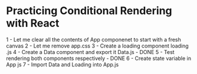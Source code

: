 # Practicing Conditional Rendering with React

1 - Let me clear all the contents of App componenet to start with a fresh canvas
2 - Let me remove app.css
3 - Create a loading component loading .js
4 - Create a Data component and export it Data.js - DONE
5 - Test rendering both components respectively - DONE
6 - Create state variable in App js
7 - Import Data and Loading into App.js
